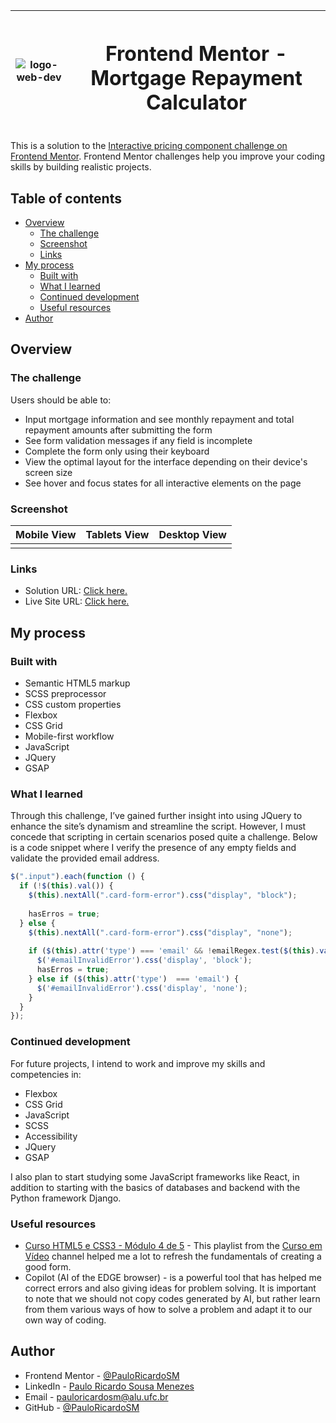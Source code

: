 |![logo-web-dev](https://github.com/PauloRicardoSM/gallery-home-project/assets/135445155/a2887afe-2a07-4347-9da4-943099e04b49)|<h1>Frontend Mentor - Mortgage Repayment Calculator</h1>|
|:---:|:---:|

This is a solution to the [Interactive pricing component challenge on Frontend Mentor](https://www.frontendmentor.io/challenges/interactive-pricing-component-t0m8PIyY8). Frontend Mentor challenges help you improve your coding skills by building realistic projects. 

## Table of contents

- [Overview](#overview)
  - [The challenge](#the-challenge)
  - [Screenshot](#screenshot)
  - [Links](#links)
- [My process](#my-process)
  - [Built with](#built-with)
  - [What I learned](#what-i-learned)
  - [Continued development](#continued-development)
  - [Useful resources](#useful-resources)
- [Author](#author)

## Overview

### The challenge

Users should be able to:

- Input mortgage information and see monthly repayment and total repayment amounts after submitting the form
- See form validation messages if any field is incomplete
- Complete the form only using their keyboard
- View the optimal layout for the interface depending on their device's screen size
- See hover and focus states for all interactive elements on the page

### Screenshot

| Mobile View | Tablets View | Desktop View |
|:---:|:---:|:---:|
|  |  |  |

### Links

- Solution URL: [Click here.](https://github.com/PauloRicardoSM/contact-form-main)
- Live Site URL: [Click here.](https://pauloricardosm.github.io/contact-form-main/)

## My process

### Built with

- Semantic HTML5 markup
- SCSS preprocessor
- CSS custom properties
- Flexbox
- CSS Grid
- Mobile-first workflow
- JavaScript
- JQuery
- GSAP

### What I learned

Through this challenge, I’ve gained further insight into using JQuery to enhance the site’s dynamism and streamline the script. However, I must concede that scripting in certain scenarios posed quite a challenge. Below is a code snippet where I verify the presence of any empty fields and validate the provided email address.
```javascript
$(".input").each(function () {
  if (!$(this).val()) {
    $(this).nextAll(".card-form-error").css("display", "block");
  
    hasErros = true;
  } else {
    $(this).nextAll(".card-form-error").css("display", "none");
    
    if ($(this).attr('type') === 'email' && !emailRegex.test($(this).val())) {
      $('#emailInvalidError').css('display', 'block');
      hasErros = true;
    } else if ($(this).attr('type')  === 'email') {
      $('#emailInvalidError').css('display', 'none');
    }  
  }
});
``` 

### Continued development

For future projects, I intend to work and improve my skills and competencies in:

- Flexbox
- CSS Grid
- JavaScript
- SCSS
- Accessibility
- JQuery
- GSAP
  
I also plan to start studying some JavaScript frameworks like React, in addition to starting with the basics of databases and backend with the Python framework Django.

### Useful resources
- [Curso HTML5 e CSS3 - Módulo 4 de 5](https://www.youtube.com/playlist?list=PLHz_AreHm4dkcVCk2Bn_fdVQ81Fkrh6WT) - This playlist from the [Curso em Vídeo](https://www.youtube.com/c/CursoemV%C3%ADdeo) channel helped me a lot to refresh the fundamentals of creating a good form.
- Copilot (AI of the EDGE browser) - is a powerful tool that has helped me correct errors and also giving ideas for problem solving. It is important to note that we should not copy codes generated by AI, but rather learn from them various ways of how to solve a problem and adapt it to our own way of coding.
  
## Author

- Frontend Mentor - [@PauloRicardoSM](https://www.frontendmentor.io/profile/PauloRicardoSM)
- LinkedIn - [Paulo Ricardo Sousa Menezes](https://www.linkedin.com/in/paulo-ricardo-sousa/)
- Email - pauloricardosm@alu.ufc.br
- GitHub - [@PauloRicardoSM](https://github.com/PauloRicardoSM)
